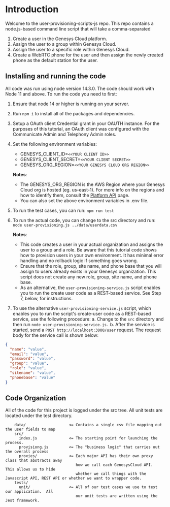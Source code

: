 # Introduction

Welcome to the user-provisioning-scripts-js repo. This repo contains a node.js-based command line script that will take a comma-separated

1. Create a user in the Genesys Cloud platform.
2. Assign the user to a group within Genesys Cloud.
3. Assign the user to a specific role within Genesys Cloud.
4. Create a WebRTC phone for the user and then assign the newly created phone as the default station for the user.

## Installing and running the code

All code was run using node version 14.3.0. The code should work with Node 11 and above. To run the code you need to first:

1. Ensure that node 14 or higher is running on your server.
2. Run `npm i` to install all of the packages and dependencies.
3. Setup a OAuth client Credential grant in your OAUTH instance. For the purposes of this tutorial, an OAuth client was configured with the Communicate Admin and Telephony Admin roles.

4. Set the following environment variables:

   - GENESYS_CLIENT_ID=`<<YOUR CLIENT ID>>`
   - GENESYS_CLIENT_SECRET=`<<YOUR CLIENT SECRET>>`
   - GENESYS_ORG_REGION=`<<YOUR GENESYS CLOUD ORG REGION>>`

   **Notes**:
   - The GENESYS_ORG_REGION is the AWS Region where your Genesys Cloud org is hosted (eg. us-east-1). For more info on the regions and how to identify them, consult the [Platform API](https://developer.mypurecloud.com/api/rest/#authentication) page.
   - You can also set the above environment variables in .env file.

5. To run the test cases, you can run: `npm run test`
6. To run the actual code, you can change to the src directory and run: `node user-provisioning.js ../data/userdata.csv`

   **Notes**:
   - This code creates a user in your actual organization and assigns the user to a group and a role. Be aware that this tutorial code shows how to provision users in your own environment. It has minimal error handling and no rollback logic if something goes wrong.
   - Ensure that the role, group, site name, and phone base that you will assign to users already exists in your Genesys organization. This script does not create any new role, group, site name, and phone base.
   - As an alternative, the `user-provisioning-service.js` script enables you to run the create user code as a REST-based service. See Step 7, below, for instructions.

7. To use the alternative `user-provisioning-service.js` script, which enables you to run the script's create-user code as a REST-based service, use the following procedure:
  a. Change to the `src` directory and then run `node user-provisioning-service.js.`
  b. After the service is started, send a `POST http://localhost:3000/user` request. The request body for the service call is shown below:

```json
{
  "name": "value",
  "email": "value",
  "password": "value",
  "group": "value",
  "role": "value",
  "sitename": "value",
  "phonebase": "value"
}
```

## Code Organization

All of the code for this project is logged under the src tree. All unit tests are located under the test directory.

```text
    data/                   <= Contains a single csv file mapping out the user fields to map
    src/
      index.js              <= The starting point for launching the process.
      provisiong.js         <= The "business logic" that carries out the overall process
      proxies/              <= Each major API has their own proxy class that abstracts away
                               how we call each GenesysCloud API.  This allows us to hide
                               whether we call things with the Javascript API, REST API or whether we want to wrapper code.
    tests/
      unit/                 <= All of our test cases we use to test our application.  All
                               our unit tests are written using the Jest framework.
```
